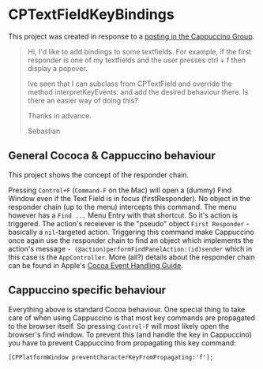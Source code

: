 # CPTextFieldKeyBindings

This project was created in response to a [posting in the Cappuccino Group](https://groups.google.com/forum/#!topic/objectivej/BoW0zZ5Adew).

> Hi, I'd like to add bindings to some textfields. For example, if the first
> responder is one of my textfields and the user presses ctrl + f then display a
> popover.
> 
> Ive seen that I can subclass from CPTextField and override the method
> interpretKeyEvents:  and add the desired behaviour there.
> Is there an easier way of doing this?
>
>
> Thanks in advance.
>
> Sebastian

## General Cococa & Cappuccino behaviour
This project shows the concept of the responder chain.

Pressing `Control+F` (`Command-F` on the Mac) will open a (dummy) Find Window even if the Text Field is in focus (firstResponder). No object in the responder chain (up to the menu) intercepts this command. The menu however has a `Find ...` Menu Entry with that shortcut. So it's action is triggered. The action's receiever is the "pseudo" object `First Responder` - basically a `nil`-targeted action. Triggering this command make Cappuccino once again use the responder chain to find an object which implements the action's message  `- (@action)performFindPanelAction:(id)sender` which in this case is the `AppController`. More (all?) details about the responder chain can be found in Apple's [Cocoa Event Handling Guide](https://developer.apple.com/library/mac/documentation/Cocoa/Conceptual/EventOverview/EventArchitecture/EventArchitecture.html).

## Cappuccino specific behaviour

Everything above is standard Cocoa behaviour. One special thing to take care of when using Cappuccino is that most key commands are propagated to the browser itself. So pressing `Control-F` will most likely open the browser's find window. To prevent this (and handle the key in Cappuccino) you have to prevent Cappuccino from propagating this key command:

    [CPPlatformWindow preventCharacterKeyFromPropagating:'f'];
